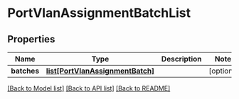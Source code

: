 # PortVlanAssignmentBatchList


## Properties
Name | Type | Description | Notes
------------ | ------------- | ------------- | -------------
**batches** | [**list[PortVlanAssignmentBatch]**](PortVlanAssignmentBatch.md) |  | [optional] 

[[Back to Model list]](../README.md#documentation-for-models) [[Back to API list]](../README.md#documentation-for-api-endpoints) [[Back to README]](../README.md)


